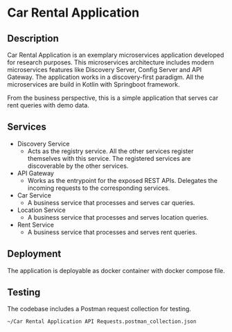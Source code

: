 # Car Rental Application

## Description
Car Rental Application is an exemplary microservices application developed for research purposes. This microservices architecture includes modern microservices features like Discovery Server, Config Server and API Gateway. The application works in a discovery-first paradigm. All the microservices are build in Kotlin with Springboot framework.

From the business perspective, this is a simple application that serves car rent queries with demo data.

## Services
- Discovery Service
    - Acts as the registry service. All the other services register themselves with this service. The registered services are discoverable by the other services.
- API Gateway
    - Works as the entrypoint for the exposed REST APIs. Delegates the incoming requests to the corresponding services.
- Car Service
    - A business service that processes and serves car queries.
- Location Service
    - A business service that processes and serves location queries.
- Rent Service
    - A business service that processes and serves rent queries.

## Deployment
The application is deployable as docker container with docker compose file.

## Testing
The codebase includes a Postman request collection for testing.
```
~/Car Rental Application API Requests.postman_collection.json
```
